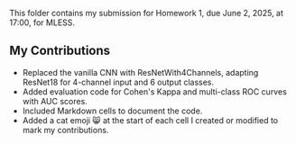 This folder contains my submission for Homework 1, due June 2, 2025, at 17:00, for MLESS.

## My Contributions

- Replaced the vanilla CNN with ResNetWith4Channels, adapting ResNet18 for 4-channel input and 6 output classes.
- Added evaluation code for Cohen's Kappa and multi-class ROC curves with AUC scores.
- Included Markdown cells to document the code.
- Added a cat emoji 😸 at the start of each cell I created or modified to mark my contributions.
